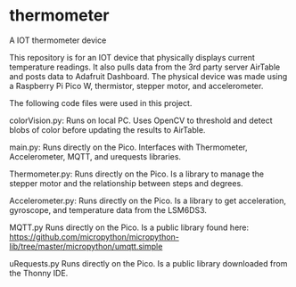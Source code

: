 # thermometer
A IOT thermometer device

This repository is for an IOT device that physically displays current temperature 
readings. It also pulls data from the 3rd party server AirTable and posts data
to Adafruit Dashboard. The physical device was made using a Raspberry Pi Pico W,
thermistor, stepper motor, and accelerometer.

The following code files were used in this project.

colorVision.py:
Runs on local PC. Uses OpenCV to threshold and detect blobs of color before
updating the results to AirTable.

main.py:
Runs directly on the Pico. Interfaces with Thermometer, Accelerometer, MQTT,
and urequests libraries.

Thermometer.py:
Runs directly on the Pico. Is a library to manage the stepper motor and the
relationship between steps and degrees.

Accelerometer.py:
Runs directly on the Pico. Is a library to get acceleration, gyroscope, and
temperature data from the LSM6DS3.

MQTT.py
Runs directly on the Pico. Is a public library found here:
https://github.com/micropython/micropython-lib/tree/master/micropython/umqtt.simple

uRequests.py
Runs directly on the Pico. Is a public library downloaded from the Thonny IDE.
